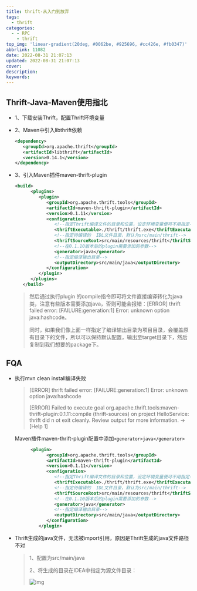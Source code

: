 ```yaml
---
title: thrift-从入门到放弃
tags:
  - thrift
categories:
  - - RPC
    - thrift
top_img: 'linear-gradient(20deg, #0062be, #925696, #cc426e, #fb0347)'
abbrlink: 11082
date: 2022-08-31 21:07:13
updated: 2022-08-31 21:07:13
cover:
description:
keywords:
---
```


## Thrift-Java-Maven使用指北

- 1、下载安装Thrift，配置Thrift环境变量

- 2、Maven中引入libthrift依赖

  ```xml
  <dependency>
     <groupId>org.apache.thrift</groupId>
     <artifactId>libthrift</artifactId>
     <version>0.14.1</version>
  </dependency>
  ```

- 3、引入Maven插件maven-thrift-plugin

  ```xml
  <build>
        <plugins>
           <plugin>
              <groupId>org.apache.thrift.tools</groupId>
              <artifactId>maven-thrift-plugin</artifactId>
              <version>0.1.11</version>
              <configuration>
                 <!--指定Thrift编译文件的目录和位置，设定环境变量便可不用指定-->
                 <thriftExecutable>./thrift/thrift.exe</thriftExecutable>
                 <!--指定待编译的  IDL文件目录，默认为src/main/thrift-->
                 <thriftSourceRoot>src/main/resources/thrift</thriftSourceRoot>
                 <!--在0.1.10版本后的plugin需要添加的参数-->
                 <generator>java</generator> 
                 <!--指定编译输出目录-->
                 <outputDirectory>src/main/java</outputDirectory>
              </configuration>
           </plugin>
        </plugins>
     </build>
  ```

  >  然后通过执行plugin 的compile指令即可将文件直接编译转化为java类，注意有些版本需要添加<generator>java</generator>，否则可能会报错：[ERROR] thrift failed error: [FAILURE:generation:1] Error: unknown option java:hashcode。
  >
  > 
  >
  > 同时，如果我们像上面一样指定了编译输出目录为项目目录，会覆盖原有目录下的文件，所以可以保持默认配置，输出至target目录下，然后复制到我们想要的package下。

## FQA

- 执行mvn clean install编译失败

  > [ERROR] thrift failed error: [FAILURE:generation:1] Error: unknown option java:hashcode
  >
  > [ERROR] Failed to execute goal org.apache.thrift.tools:maven-thrift-plugin:0.1.11:compile (thrift-sources) on project HelloService: thrift did n
  > ot exit cleanly. Review output for more information. -> [Help 1]

  Maven插件maven-thrift-plugin配置中添加`<generator>java</generator>`

  ```xml
  		<plugin>
              <groupId>org.apache.thrift.tools</groupId>
              <artifactId>maven-thrift-plugin</artifactId>
              <version>0.1.11</version>
              <configuration>
                 <!--指定Thrift编译文件的目录和位置，设定环境变量便可不用指定-->
                 <thriftExecutable>./thrift/thrift.exe</thriftExecutable>
                 <!--指定待编译的  IDL文件目录，默认为src/main/thrift-->
                 <thriftSourceRoot>src/main/resources/thrift</thriftSourceRoot>
                 <!--在0.1.10版本后的plugin需要添加的参数-->
                 <generator>java</generator> 
                 <!--指定编译输出目录-->
                 <outputDirectory>src/main/java</outputDirectory>
              </configuration>
           </plugin>
  ```

  

- Thrift生成的java文件，无法被import引用，原因是Thrift生成的java文件路径不对

  >1、<outputDirectory></outputDirectory>配置为<outputDirectory>src/main/java</outputDirectory>
  >
  >2、将生成的目录在IDEA中指定为源文件目录：
  >
  >![img](https://cdn.nlark.com/yuque/0/2022/png/2500465/1661953198633-ec36aeea-e0ef-4398-beaa-cbefdef85f3d.png)
